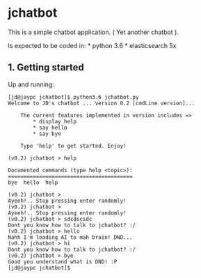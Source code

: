 # jchatbot

This is a simple chatbot application. ( Yet another chatbot ).

Is expected to be coded in:
    * python 3.6
    * elasticsearch 5x

## 1. Getting started

Up and running:

```
[jd@jaypc jchatbot]$ python3.6 jchatbot.py 
Welcome to JD's chatbot ... version 0.2 [cmdLine version]... 
 
    The current features implemented in version includes =>
        * display help
        * say hello
        * say bye
        
    Type 'help' to get started. Enjoy!
    
(v0.2) jchatbot > help

Documented commands (type help <topic>):
========================================
bye  hello  help

(v0.2) jchatbot > 
Ayeeh!.. Stop pressing enter randomly!
(v0.2) jchatbot > 
Ayeeh!.. Stop pressing enter randomly!
(v0.2) jchatbot > sdcdscsdc
Dont you know how to talk to jchatbot? :/
(v0.2) jchatbot > hello
Nahh I'm loading AI to mah brain! DND...
(v0.2) jchatbot > hi
Dont you know how to talk to jchatbot? :/
(v0.2) jchatbot > bye
Good you understand what is DND! :P
[jd@jaypc jchatbot]$ 
```
